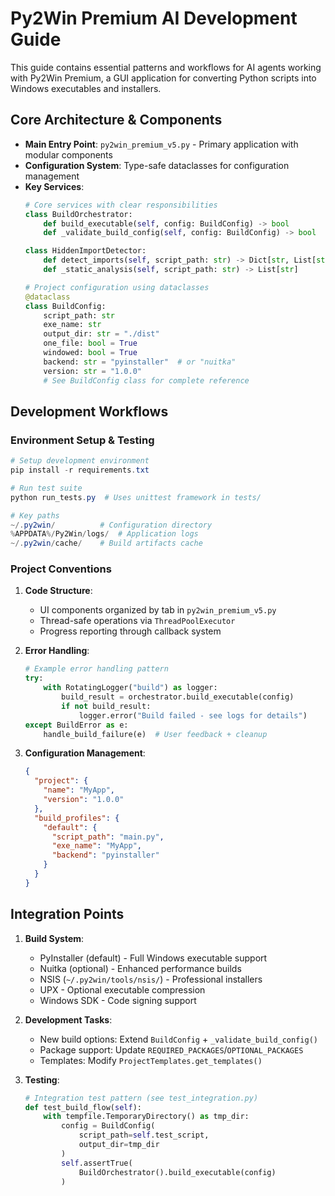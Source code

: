 # Py2Win Premium AI Development Guide

This guide contains essential patterns and workflows for AI agents working with Py2Win Premium, a GUI application for converting Python scripts into Windows executables and installers.

## Core Architecture & Components

- **Main Entry Point**: `py2win_premium_v5.py` - Primary application with modular components
- **Configuration System**: Type-safe dataclasses for configuration management
- **Key Services**:
  ```python
  # Core services with clear responsibilities
  class BuildOrchestrator:
      def build_executable(self, config: BuildConfig) -> bool
      def _validate_build_config(self, config: BuildConfig) -> bool

  class HiddenImportDetector:
      def detect_imports(self, script_path: str) -> Dict[str, List[str]]
      def _static_analysis(self, script_path: str) -> List[str]

  # Project configuration using dataclasses
  @dataclass
  class BuildConfig:
      script_path: str
      exe_name: str
      output_dir: str = "./dist"
      one_file: bool = True
      windowed: bool = True
      backend: str = "pyinstaller"  # or "nuitka"
      version: str = "1.0.0"
      # See BuildConfig class for complete reference
  ```

## Development Workflows

### Environment Setup & Testing
```powershell
# Setup development environment
pip install -r requirements.txt

# Run test suite
python run_tests.py  # Uses unittest framework in tests/

# Key paths
~/.py2win/          # Configuration directory
%APPDATA%/Py2Win/logs/  # Application logs
~/.py2win/cache/    # Build artifacts cache
```

### Project Conventions

1. **Code Structure**:
   - UI components organized by tab in `py2win_premium_v5.py`
   - Thread-safe operations via `ThreadPoolExecutor`
   - Progress reporting through callback system

2. **Error Handling**:
   ```python
   # Example error handling pattern
   try:
       with RotatingLogger("build") as logger:
           build_result = orchestrator.build_executable(config)
           if not build_result:
               logger.error("Build failed - see logs for details")
   except BuildError as e:
       handle_build_failure(e)  # User feedback + cleanup
   ```

3. **Configuration Management**:
   ```json
   {
     "project": {
       "name": "MyApp",
       "version": "1.0.0"
     },
     "build_profiles": {
       "default": {
         "script_path": "main.py",
         "exe_name": "MyApp",
         "backend": "pyinstaller"
       }
     }
   }
   ```

## Integration Points

1. **Build System**:
   - PyInstaller (default) - Full Windows executable support
   - Nuitka (optional) - Enhanced performance builds
   - NSIS (`~/.py2win/tools/nsis/`) - Professional installers
   - UPX - Optional executable compression
   - Windows SDK - Code signing support

2. **Development Tasks**:
   - New build options: Extend `BuildConfig` + `_validate_build_config()`
   - Package support: Update `REQUIRED_PACKAGES`/`OPTIONAL_PACKAGES`
   - Templates: Modify `ProjectTemplates.get_templates()`

3. **Testing**:
   ```python
   # Integration test pattern (see test_integration.py)
   def test_build_flow(self):
       with tempfile.TemporaryDirectory() as tmp_dir:
           config = BuildConfig(
               script_path=self.test_script,
               output_dir=tmp_dir
           )
           self.assertTrue(
               BuildOrchestrator().build_executable(config)
           )